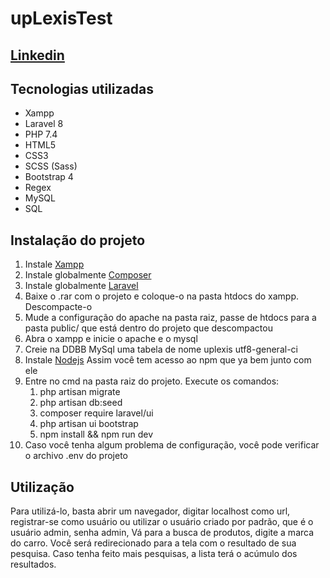 # upLexisTest

## [Linkedin](http://www.linkedin.com/in/nicolas-yomaha)

## Tecnologias utilizadas

* Xampp
* Laravel 8
* PHP 7.4
* HTML5
* CSS3 
* SCSS (Sass)
* Bootstrap 4
* Regex
* MySQL
* SQL

## Instalação do projeto

1. Instale [Xampp](https://www.apachefriends.org/es/index.html)
1. Instale globalmente [Composer](https://getcomposer.org)
1. Instale globalmente [Laravel](https://laravel.com/docs/8.x#initial-configuration) 
1. Baixe o .rar com o projeto e coloque-o na pasta htdocs do xampp. Descompacte-o
1. Mude a configuração do apache na pasta raiz, passe de htdocs para a pasta public/ que está dentro do projeto que descompactou
1. Abra o xampp e inicie o apache e o mysql
1. Creie na DDBB MySql uma tabela de nome uplexis utf8-general-ci
1. Instale [Nodejs](https://nodejs.org) Assim você tem acesso ao npm que ya bem junto com ele
1. Entre no cmd na pasta raiz do projeto. Execute os comandos: 
    1. php artisan migrate
    1. php artisan db:seed
    1. composer require laravel/ui
    1. php artisan ui bootstrap
    1. npm install && npm run dev
1. Caso você tenha algum problema de configuração, você pode verificar o archivo .env do projeto

## Utilização

Para utilizá-lo, basta abrir um navegador, digitar localhost como url, registrar-se como usuário ou utilizar o usuário criado por padrão, que é o usuário admin, senha admin, Vá para a busca de produtos, digite a marca do carro. Você será redirecionado para a tela com o resultado de sua pesquisa. Caso tenha feito mais pesquisas, a lista terá o acúmulo dos resultados.
